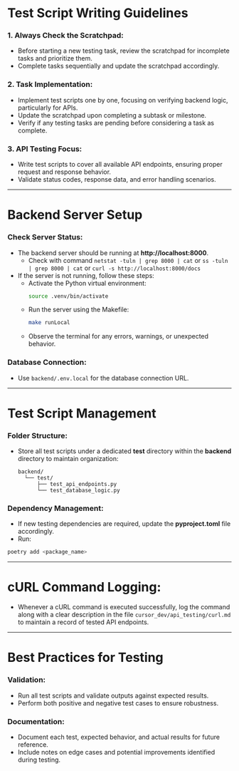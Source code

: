 # **Test Script Writing Guidelines**

### **1. Always Check the Scratchpad:**
- Before starting a new testing task, review the scratchpad for incomplete tasks and prioritize them.
- Complete tasks sequentially and update the scratchpad accordingly.

### **2. Task Implementation:**
- Implement test scripts one by one, focusing on verifying backend logic, particularly for APIs.
- Update the scratchpad upon completing a subtask or milestone.
- Verify if any testing tasks are pending before considering a task as complete.

### **3. API Testing Focus:**
- Write test scripts to cover all available API endpoints, ensuring proper request and response behavior.
- Validate status codes, response data, and error handling scenarios.

---

# **Backend Server Setup**

### **Check Server Status:**
- The backend server should be running at **http://localhost:8000**.
  - Check with command `netstat -tuln | grep 8000 | cat` or `ss -tuln | grep 8000 | cat` or `curl -s http://localhost:8000/docs`
- If the server is not running, follow these steps:
  - Activate the Python virtual environment:
    ```bash
    source .venv/bin/activate
    ```
  - Run the server using the Makefile:
    ```bash
    make runLocal
    ```
  - Observe the terminal for any errors, warnings, or unexpected behavior.

### **Database Connection:**
- Use `backend/.env.local` for the database connection URL. 

---

# **Test Script Management**

### **Folder Structure:**
- Store all test scripts under a dedicated **test** directory within the **backend** directory to maintain organization:
  ```plaintext
  backend/
    └── test/
        ├── test_api_endpoints.py
        └── test_database_logic.py
  ```

### **Dependency Management:**
- If new testing dependencies are required, update the **pyproject.toml** file accordingly.
- Run:
```bash
poetry add <package_name>
```

---

# **cURL Command Logging:**
- Whenever a cURL command is executed successfully, log the command along with a clear description in the file `cursor_dev/api_testing/curl.md` to maintain a record of tested API endpoints.

---

# **Best Practices for Testing**

### **Validation:**
- Run all test scripts and validate outputs against expected results.
- Perform both positive and negative test cases to ensure robustness.

### **Documentation:**
- Document each test, expected behavior, and actual results for future reference.
- Include notes on edge cases and potential improvements identified during testing.

